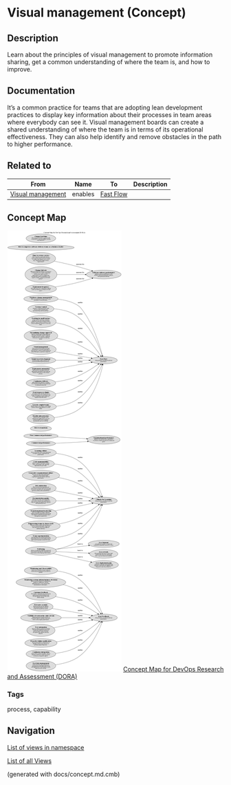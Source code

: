 # Visual management (Concept)
## Description
Learn about the principles of visual management to promote information sharing, get a common understanding of where the team is, and how to improve.

## Documentation
It’s a common practice for teams that are adopting lean development practices to display key information about their processes in team areas where everybody can see it. Visual management boards can create a shared understanding of where the team is in terms of its operational effectiveness. They can also help identify and remove obstacles in the path to higher performance.

## Related to
| From | Name | To | Description |
|---|---|---|---|
| [Visual management](../../software-development/dora/visual-management.md) | enables | [Fast Flow](../../software-development/dora/fast-flow.md) |  |

## Concept Map
![Concept Map for DevOps Research and Assessment (DORA)](../../software-development/dora/concept-view.png)
[Concept Map for DevOps Research and Assessment (DORA)](../../software-development/dora/concept-view.md)

### Tags
process, capability


## Navigation
[List of views in namespace](./views-in-namespace.md)

[List of all Views](../../views.md)

(generated with docs/concept.md.cmb)
